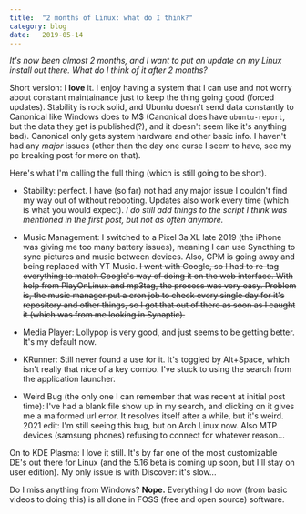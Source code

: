 ```yaml
---
title:  "2 months of Linux: what do I think?"
category: blog
date:   2019-05-14
---
```


*It's now been almost 2 months, and I want to put an update on my Linux install out there. What do I think of it after 2 months?*

Short version: I **love** it. I enjoy having a system that I can use and not worry about constant maintainance just to keep the thing going good (forced updates). Stability is rock solid, and Ubuntu doesn't send data constantly to Canonical like Windows does to M$ (Canonical does have `ubuntu-report`, but the data they get is published(?), and it doesn't seem like it's anything bad). Canonical only gets system hardware and other basic info. I haven't had any _major_ issues (other than the day one curse I seem to have, see my pc breaking post for more on that).

Here's what I'm calling the full thing (which is still going to be short).

- Stability: perfect. I have (so far) not had any major issue I couldn't find my way out of without rebooting. Updates also work every time (which is what you would expect). _I do still add things to the script I think was mentioned in the first post, but not as often anymore._

- Music Management: I switched to a Pixel 3a XL late 2019 (the iPhone was giving me too many battery issues), meaning I can use Syncthing to sync pictures and music between devices. Also, GPM is going away and being replaced with YT Music. ~~I went with Google, so I had to re-tag everything to match Google's way of doing it on the web interface. With help from PlayOnLinux and mp3tag, the process was very easy. Problem is, the music manager put a cron job to check every single day for it's repository and other things, so I got that out of there as soon as I caught it (which was from me looking in Synaptic).~~

- Media Player: Lollypop is very good, and just seems to be getting better. It's my default now.

- KRunner: Still never found a use for it. It's toggled by Alt+Space, which isn't really that nice of a key combo. I've stuck to using the search from the application launcher.

- Weird Bug (the only one I can remember that was recent at initial post time): I've had a blank file show up in my search, and clicking on it gives me a malformed url error. It resolves itself after a while, but it's weird. 2021 edit: I'm still seeing this bug, but on Arch Linux now. Also MTP devices (samsung phones) refusing to connect for whatever reason...

On to KDE Plasma: I love it still. It's by far one of the most customizable DE's out there for Linux (and the 5.16 beta is coming up soon, but I'll stay on user edition). My only issue is with Discover: it's slow... 

Do I miss anything from Windows? **Nope.** Everything I do now (from basic videos to doing this) is all done in FOSS (free and open source) software.
